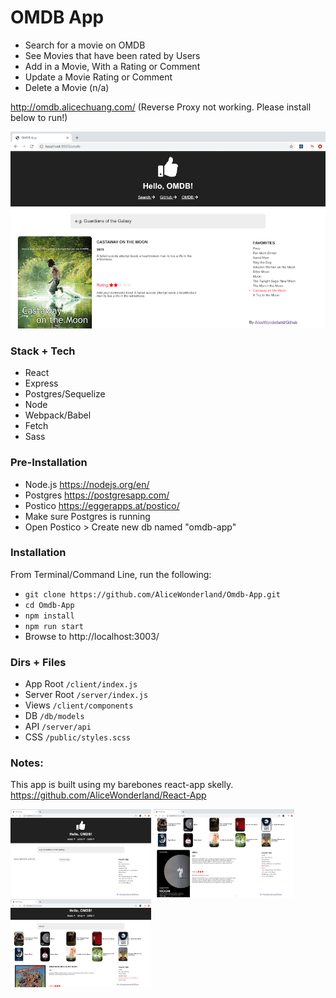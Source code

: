 # OMDB App
* Search for a movie on OMDB
* See Movies that have been rated by Users
* Add in a Movie, With a Rating or Comment
* Update a Movie Rating or Comment
* Delete a Movie (n/a)

http://omdb.alicechuang.com/ (Reverse Proxy not working. Please install below to run!)

![](https://github.com/AliceWonderland/Omdb-App/blob/master/public/assets/imgs/favorites.png)

### Stack + Tech
* React
* Express
* Postgres/Sequelize
* Node
* Webpack/Babel
* Fetch
* Sass

### Pre-Installation
* Node.js https://nodejs.org/en/
* Postgres https://postgresapp.com/
* Postico https://eggerapps.at/postico/
* Make sure Postgres is running
* Open Postico > Create new db named "omdb-app"

### Installation
From Terminal/Command Line, run the following:
* `git clone https://github.com/AliceWonderland/Omdb-App.git`
* `cd Omdb-App`
* `npm install`
* `npm run start`
* Browse to http://localhost:3003/

### Dirs + Files
* App Root `/client/index.js`
* Server Root `/server/index.js`
* Views `/client/components`
* DB `/db/models`
* API `/server/api`
* CSS `/public/styles.scss`


### Notes:
This app is built using my barebones react-app skelly.
https://github.com/AliceWonderland/React-App

<img src="https://github.com/AliceWonderland/Omdb-App/blob/master/public/assets/imgs/landing.png" width="225" /> <img src="https://github.com/AliceWonderland/Omdb-App/blob/master/public/assets/imgs/detail.png" width="225" /> <img src="https://github.com/AliceWonderland/Omdb-App/blob/master/public/assets/imgs/search.png" width="225" />
